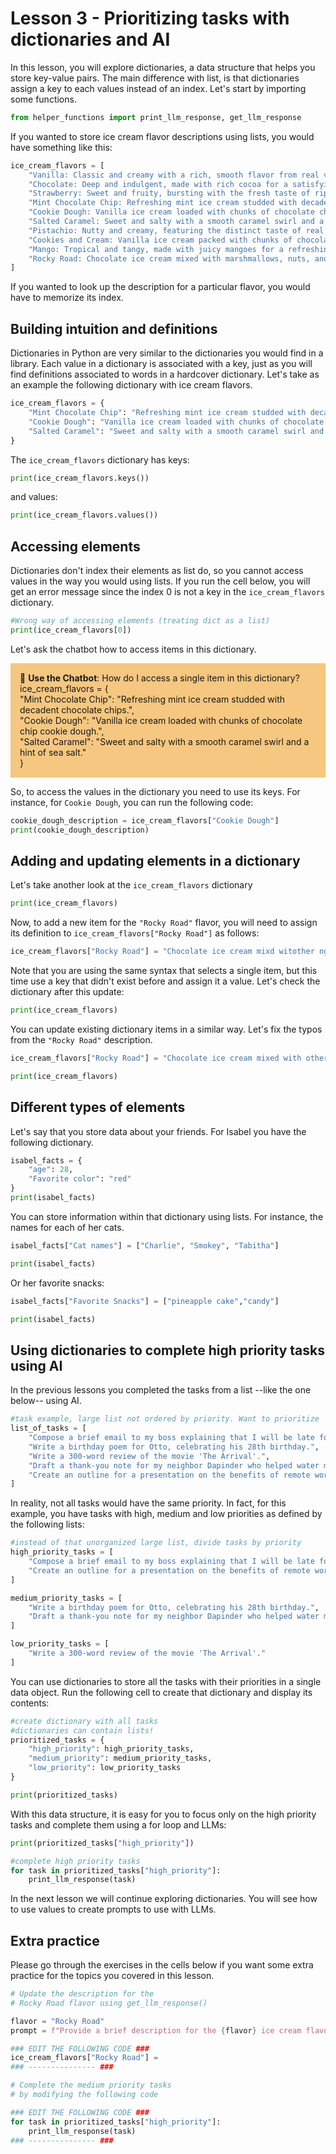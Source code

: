 # Lesson 3 - Prioritizing tasks with dictionaries and AI

In this lesson, you will explore dictionaries, a data structure that helps you store key-value pairs. The main difference with list, is that dictionaries assign a key to each values instead of an index. Let's start by importing some functions.


```python
from helper_functions import print_llm_response, get_llm_response
```

If you wanted to store ice cream flavor descriptions using lists, you would have something like this:


```python
ice_cream_flavors = [
    "Vanilla: Classic and creamy with a rich, smooth flavor from real vanilla beans.",
    "Chocolate: Deep and indulgent, made with rich cocoa for a satisfying chocolate experience.",
    "Strawberry: Sweet and fruity, bursting with the fresh taste of ripe strawberries.",
    "Mint Chocolate Chip: Refreshing mint ice cream studded with decadent chocolate chips.",
    "Cookie Dough: Vanilla ice cream loaded with chunks of chocolate chip cookie dough.",
    "Salted Caramel: Sweet and salty with a smooth caramel swirl and a hint of sea salt.",
    "Pistachio: Nutty and creamy, featuring the distinct taste of real pistachios.",
    "Cookies and Cream: Vanilla ice cream packed with chunks of chocolate sandwich cookies.",
    "Mango: Tropical and tangy, made with juicy mangoes for a refreshing treat.",
    "Rocky Road: Chocolate ice cream mixed with marshmallows, nuts, and chocolate chunks."
]
```

If you wanted to look up the description for a particular flavor, you would have to memorize its index.

## Building intuition and definitions

Dictionaries in Python are very similar to the dictionaries you would find in a library. Each value in a dictionary is associated with a key, just as you will find definitions associated to words in a hardcover dictionary. Let's take as an example the following dictionary with ice cream flavors.


```python
ice_cream_flavors = {
    "Mint Chocolate Chip": "Refreshing mint ice cream studded with decadent chocolate chips.",
    "Cookie Dough": "Vanilla ice cream loaded with chunks of chocolate chip cookie dough.",
    "Salted Caramel": "Sweet and salty with a smooth caramel swirl and a hint of sea salt."
}   
```

The `ice_cream_flavors` dictionary has keys:


```python
print(ice_cream_flavors.keys())
```

and values:


```python
print(ice_cream_flavors.values())
```

## Accessing elements

Dictionaries don't index their elements as list do, so you cannot access values in the way you would using lists. If you run the cell below, you will get an error message since the index 0 is not a key in the `ice_cream_flavors` dictionary. 


```python
#Wrong way of accessing elements (treating dict as a list)
print(ice_cream_flavors[0])
```

Let's ask the chatbot how to access items in this dictionary.

<p style="background-color:#F5C780; padding:15px"> 🤖 <b>Use the Chatbot</b>: How do I access a single item in this dictionary? <br>
ice_cream_flavors = {<br>
    "Mint Chocolate Chip": "Refreshing mint ice cream studded with decadent chocolate chips.",<br>
    "Cookie Dough": "Vanilla ice cream loaded with chunks of chocolate chip cookie dough.",<br>
    "Salted Caramel": "Sweet and salty with a smooth caramel swirl and a hint of sea salt."<br>
} <br>
</p> 

So, to access the values in the dictionary you need to use its keys. For instance, for `Cookie Dough`, you can run the following code:


```python
cookie_dough_description = ice_cream_flavors["Cookie Dough"]
print(cookie_dough_description)
```

## Adding and updating elements in a dictionary

Let's take another look at the `ice_cream_flavors` dictionary


```python
print(ice_cream_flavors)
```

Now, to add a new item for the `"Rocky Road"` flavor, you will need to assign its definition to `ice_cream_flavors["Rocky Road"]` as follows:


```python
ice_cream_flavors["Rocky Road"] = "Chocolate ice cream mixd witother ngredients."
```

Note that you are using the same syntax that selects a single item, but this time use a key that didn't exist before and assign it a value. Let's check the dictionary after this update:


```python
print(ice_cream_flavors)
```

You can update existing dictionary items in a similar way. Let's fix the typos from the `"Rocky Road"` description.


```python
ice_cream_flavors["Rocky Road"] = "Chocolate ice cream mixed with other ingredients."
```


```python
print(ice_cream_flavors)
```

## Different types of elements

Let's say that you store data about your friends. For Isabel you have the following dictionary.


```python
isabel_facts = {
    "age": 28,
    "Favorite color": "red"
}
print(isabel_facts)
```

You can store information within that dictionary using lists. For instance, the names for each of her cats.


```python
isabel_facts["Cat names"] = ["Charlie", "Smokey", "Tabitha"]
```


```python
print(isabel_facts)
```

Or her favorite snacks:


```python
isabel_facts["Favorite Snacks"] = ["pineapple cake","candy"]
```


```python
print(isabel_facts)
```

## Using dictionaries to complete high priority tasks using AI

In the previous lessons you completed the tasks from a list --like the one below-- using AI.


```python
#task example, large list not ordered by priority. Want to prioritize
list_of_tasks = [
    "Compose a brief email to my boss explaining that I will be late for tomorrow's meeting.",
    "Write a birthday poem for Otto, celebrating his 28th birthday.",
    "Write a 300-word review of the movie 'The Arrival'.",
    "Draft a thank-you note for my neighbor Dapinder who helped water my plants while I was on vacation.",
    "Create an outline for a presentation on the benefits of remote work."
]
```

In reality, not all tasks would have the same priority. In fact, for this example, you have tasks with high, medium and low priorities as defined by the following lists:


```python
#instead of that unorganized large list, divide tasks by priority
high_priority_tasks = [
    "Compose a brief email to my boss explaining that I will be late for tomorrow's meeting.",
    "Create an outline for a presentation on the benefits of remote work."
]

medium_priority_tasks = [
    "Write a birthday poem for Otto, celebrating his 28th birthday.",
    "Draft a thank-you note for my neighbor Dapinder who helped water my plants while I was on vacation."
]

low_priority_tasks = [
    "Write a 300-word review of the movie 'The Arrival'."
]
```

You can use dictionaries to store all the tasks with their priorities in a single data object. Run the following cell to create that dictionary and display its contents:


```python
#create dictionary with all tasks
#dictionaries can contain lists!
prioritized_tasks = {
    "high_priority": high_priority_tasks,
    "medium_priority": medium_priority_tasks,
    "low_priority": low_priority_tasks
}
```


```python
print(prioritized_tasks)
```

With this data structure, it is easy for you to focus only on the high priority tasks and complete them using a for loop and LLMs:


```python
print(prioritized_tasks["high_priority"])
```


```python
#complete high priority tasks 
for task in prioritized_tasks["high_priority"]:
    print_llm_response(task)
```

In the next lesson we will continue exploring dictionaries. You will see how to use values to create prompts to use with LLMs.

## Extra practice

Please go through the exercises in the cells below if you want some extra practice for the topics you covered in this lesson.


```python
# Update the description for the 
# Rocky Road flavor using get_llm_response()

flavor = "Rocky Road" 
prompt = f"Provide a brief description for the {flavor} ice cream flavor"

### EDIT THE FOLLOWING CODE ###
ice_cream_flavors["Rocky Road"] = 
### --------------- ###
```


```python
# Complete the medium priority tasks
# by modifying the following code

### EDIT THE FOLLOWING CODE ###
for task in prioritized_tasks["high_priority"]:
    print_llm_response(task)
### --------------- ###
```
